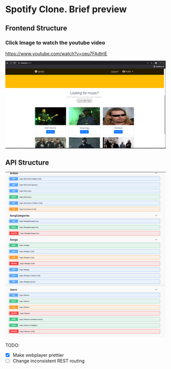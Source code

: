# Spotify Clone. Brief preview

## Frontend Structure

### Click Image to watch the youtube video
https://www.youtube.com/watch?v=oeu7FAdtrlE

[![IMAGE ALT TEXT HERE](https://github.com/marius004/spotify-clone/blob/master/video-image.png?raw=true)](https://www.youtube.com/watch?v=oeu7FAdtrlE)

## API Structure
![alt text](https://github.com/marius004/spotify-clone/blob/master/backend-routes.png?raw=true)
![alt text](https://github.com/marius004/spotify-clone/blob/master/backend-routes2.png?raw=true)

TODO:
- [x] Make webplayer prettier
- [ ] Change inconsistent REST routing
